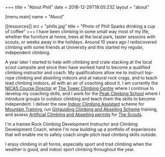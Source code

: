 +++
title = "About Phill"
date = 2018-12-29T18:05:23Z
layout = "about"

[menu.main]
  name = "About"

[[resources]]
  src = "phills.jpg"
  title = "Photo of Phill Sparks drinking a cup of coffee"
+++
I have been climbing in some small way most of my life, whether the furniture at home, trees at the local park, taster sessions with scouts, or weeks away in the holidays.  Around 10 years ago I rediscovered climbing with some friends at University and this started my regular, independent climbing.

A year later I started to help with climbing and crate stacking at the local scout campsite and since then have worked hard to become a qualified climbing instructor and coach. My qualifications allow me to instruct top-rope climbing and abseiling indoors and at natural rock crags, and to teach lead climbing indoors, all with an air of coaching about it.  I am currently the [NICAS Course Director][nicas] at [The Tower Climbing Centre][tower] where I continue to develop my coaching skills, and I work for the [Peak Climbing School][peakclimbingschool] where I introduce groups to outdoor climbing and teach them the skills to become independent.  I deliver the new [Indoor Climbing Assistant][ica] scheme for [Mountain Training][mountain-training], run [Girlguiding Climbing and Abseiling Scheme][girlguiding-training] training, and assess [Artificial Climbing and Abseiling permits][scout-permits] for [The Scouts][thescouts].

I'm a trainee Rock Climbing Development Instructor and Climbing Development Coach, where I'm now building up a portfolio of experiences that will enable me to safely coach single pitch lead climbing skills outside.

I enjoy climbing in all forms, especially sport and trad climbing when the weather is good, and indoor sport climbing throughout the year.

[girlguiding-training]: /course/girlguiding-climbing-training/
[girlguiding]: https://www.girlguiding.org.uk/
[ica]: /course/indoor-climbing-assistant/
[mountain-training]: https://www.mountain-training.org/
[nicas]: https://www.nicas.co.uk/
[peakclimbingschool]: https://www.peakclimbingschool.co.uk/
[scout-permits]: /course/scouts-climbing-permits/
[thescouts]: https://scouts.org.uk/
[tower]: https://leicester.gov.uk/climbing/